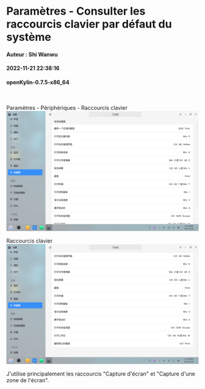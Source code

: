 # Paramètres - Consulter les raccourcis clavier par défaut du système
#### Auteur : Shi Wanwu
#### 2022-11-21 22:38:16
#### openKylin-0.7.5-x86_64

&emsp;

Paramètres - Périphériques - Raccourcis clavier
![image](./assets/查看系统默认快捷键/ok-sck-1.png)

Raccourcis clavier
![image](./assets/查看系统默认快捷键/ok-sck-2.png)

J'utilise principalement les raccourcis "Capture d'écran" et "Capture d'une zone de l'écran".

&emsp;